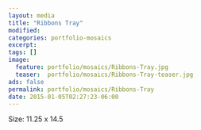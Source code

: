 ```yaml
---
layout: media
title: "Ribbons Tray"
modified:
categories: portfolio-mosaics
excerpt:
tags: []
image:
  feature: portfolio/mosaics/Ribbons-Tray.jpg
  teaser:  portfolio/mosaics/Ribbons-Tray-teaser.jpg
ads: false
permalink: portfolio/mosaics/Ribbons-Tray
date: 2015-01-05T02:27:23-06:00
---
```


Size: 11.25 x 14.5